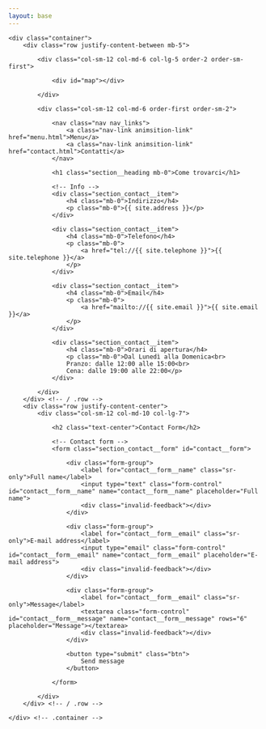 ```yaml
---
layout: base
---
```


<section class="section section_contact">

    <div class="container">
        <div class="row justify-content-between mb-5">

            <div class="col-sm-12 col-md-6 col-lg-5 order-2 order-sm-first">

                <div id="map"></div>

            </div>

            <div class="col-sm-12 col-md-6 order-first order-sm-2">
                
                <nav class="nav nav_links">
                    <a class="nav-link animsition-link" href="menu.html">Menu</a>
                    <a class="nav-link animsition-link" href="contact.html">Contatti</a>
                </nav>

                <h1 class="section__heading mb-0">Come trovarci</h1>
                
                <!-- Info -->
                <div class="section_contact__item">
                    <h4 class="mb-0">Indirizzo</h4>
                    <p class="mb-0">{{ site.address }}</p>
                </div> 

                <div class="section_contact__item">
                    <h4 class="mb-0">Telefono</h4>
                    <p class="mb-0">
                        <a href="tel://{{ site.telephone }}">{{ site.telephone }}</a>
                    </p>
                </div> 

                <div class="section_contact__item">
                    <h4 class="mb-0">Email</h4>
                    <p class="mb-0">
                        <a href="mailto://{{ site.email }}">{{ site.email }}</a>
                    </p>
                </div> 

                <div class="section_contact__item">
                    <h4 class="mb-0">Orari di apertura</h4>
                    <p class="mb-0">Dal Lunedì alla Domenica<br> 
                    Pranzo: dalle 12:00 alle 15:00<br>
                    Cena: dalle 19:00 alle 22:00</p>
                </div> 

            </div>
        </div> <!-- / .row -->
        <div class="row justify-content-center">
            <div class="col-sm-12 col-md-10 col-lg-7">

                <h2 class="text-center">Contact Form</h2>
                
                <!-- Contact form -->
                <form class="section_contact__form" id="contact__form">

                    <div class="form-group">
                        <label for="contact__form__name" class="sr-only">Full name</label>
                        <input type="text" class="form-control" id="contact__form__name" name="contact__form__name" placeholder="Full name">
                        <div class="invalid-feedback"></div>
                    </div>

                    <div class="form-group">
                        <label for="contact__form__email" class="sr-only">E-mail address</label>
                        <input type="email" class="form-control" id="contact__form__email" name="contact__form__email" placeholder="E-mail address">
                        <div class="invalid-feedback"></div>
                    </div>

                    <div class="form-group">
                        <label for="contact__form__email" class="sr-only">Message</label>
                        <textarea class="form-control" id="contact__form__message" name="contact__form__message" rows="6" placeholder="Message"></textarea>
                        <div class="invalid-feedback"></div>
                    </div>

                    <button type="submit" class="btn">
                        Send message
                    </button>

                </form>

            </div>
        </div> <!-- / .row -->

    </div> <!-- .container -->

</section>

